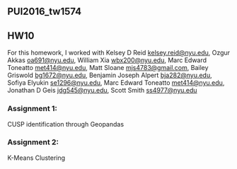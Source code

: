 ## PUI2016_tw1574
## HW10
For this homework, I worked with Kelsey D Reid <kelsey.reid@nyu.edu>, Ozgur Akkas <oa691@nyu.edu>, William Xia <wbx200@nyu.edu>, Marc Edward Toneatto <met414@nyu.edu>, Matt Sloane <mjs4783@gmail.com>, Bailey Griswold <bg1672@nyu.edu>, Benjamin Joseph Alpert <bja282@nyu.edu>, Sofiya Elyukin <se1296@nyu.edu>, Marc Edward Toneatto <met414@nyu.edu>, Jonathan D Geis <jdg545@nyu.edu>, Scott Smith <ss4977@nyu.edu>

### Assignment 1:
CUSP identification through Geopandas

### Assignment 2:
K-Means Clustering
